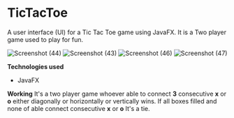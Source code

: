 # TicTacToe
A user interface (UI) for a Tic Tac Toe game using JavaFX.
It is a Two player game used to play for fun.

![Screenshot (44)](https://github.com/evoAB/TicTacToe/assets/109225495/678bacdc-096c-4d07-92a7-fe97429d769e)
![Screenshot (43)](https://github.com/evoAB/TicTacToe/assets/109225495/c6d25dde-c0ae-4a54-9261-becd3fc9eaa6)
![Screenshot (46)](https://github.com/evoAB/TicTacToe/assets/109225495/b65bff44-9833-48e8-9db8-b506a6436c06)
![Screenshot (47)](https://github.com/evoAB/TicTacToe/assets/109225495/a144561b-a011-4caf-bb48-651b2abdcaeb)

**Technologies used**
- JavaFX

**Working**
It's a two player game whoever able to connect **3** consecutive **x** or **o** either diagonally or horizontally or vertically wins. If all boxes filled and none of able connect consecutive **x** or **o** It's a tie.
